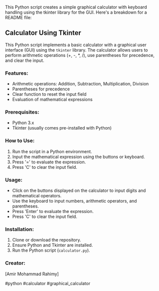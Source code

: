This Python script creates a simple graphical calculator with keyboard handling using the tkinter library for the GUI. Here's a breakdown for a README file:

## Calculator Using Tkinter

This Python script implements a basic calculator with a graphical user interface (GUI) using the `tkinter` library. The calculator allows users to perform arithmetic operations (+, -, *, /), use parentheses for precedence, and clear the input.

### Features:

- Arithmetic operations: Addition, Subtraction, Multiplication, Division
- Parentheses for precedence
- Clear function to reset the input field
- Evaluation of mathematical expressions

### Prerequisites:

- Python 3.x
- Tkinter (usually comes pre-installed with Python)

### How to Use:

1. Run the script in a Python environment.
2. Input the mathematical expression using the buttons or keyboard.
3. Press '=' to evaluate the expression.
4. Press 'C' to clear the input field.

### Usage:

- Click on the buttons displayed on the calculator to input digits and mathematical operators.
- Use the keyboard to input numbers, arithmetic operators, and parentheses.
- Press 'Enter' to evaluate the expression.
- Press 'C' to clear the input field.

### Installation:

1. Clone or download the repository.
2. Ensure Python and Tkinter are installed.
3. Run the Python script (`calculator.py`).

### Creator:
[Amir Mohammad Rahimy]

#python #calculator #graphical_calculator
